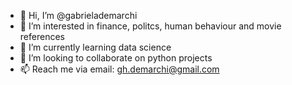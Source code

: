 - 👋 Hi, I’m @gabrielademarchi
- 👀 I’m interested in finance, politcs, human behaviour and movie references
- 🌱 I’m currently learning data science
- 💞️ I’m looking to collaborate on python projects
- 📫 Reach me via email: gh.demarchi@gmail.com

<!---
gabrielademarchi/gabrielademarchi is a ✨ special ✨ repository because its `README.md` (this file) appears on your GitHub profile.
You can click the Preview link to take a look at your changes.
--->
